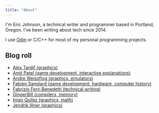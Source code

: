 ```yaml
---
title: "About"
---
```


I'm Eric Johnson, a technical writer and programmer based in Portland, Oregon. I've been writing about tech since 2014.

I use [Odin](https://odin-lang.org) or C/C++ for most of my personal programming projects.

## Blog roll

- [Alex Tardif (graphics)](https://alextardif.com/)
- [Amit Patel (game development, interactive explanations)](https://www.redblobgames.com/blog/)
- [Andre Weissflog (graphics, emulators)](https://floooh.github.io/)
- [Fabien Sanglard (game development, hardware, computer history)](https://fabiensanglard.net/)
- [Fabrizio Ferri Benedetti (technical writing)](https://passo.uno/)
- [GingerBill (compilers, memory)](https://www.gingerbill.org/article/)
- [Inigo Quilez (graphics, math)](https://iquilezles.org/)
- [Jendrik Illner (graphics)](https://www.jendrikillner.com/article_database/)
